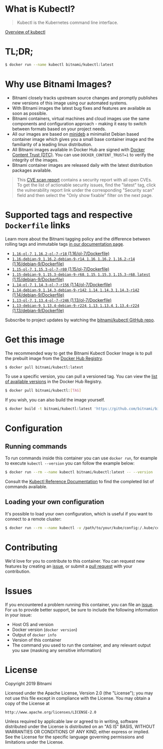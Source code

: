 
# What is Kubectl?

> Kubectl is the Kubernetes command line interface.

[Overview of kubectl](https://kubernetes.io/docs/reference/kubectl/overview/)

# TL;DR;

```bash
$ docker run --name kubectl bitnami/kubectl:latest
```

# Why use Bitnami Images?

* Bitnami closely tracks upstream source changes and promptly publishes new versions of this image using our automated systems.
* With Bitnami images the latest bug fixes and features are available as soon as possible.
* Bitnami containers, virtual machines and cloud images use the same components and configuration approach - making it easy to switch between formats based on your project needs.
* All our images are based on [minideb](https://github.com/bitnami/minideb) a minimalist Debian based container image which gives you a small base container image and the familiarity of a leading linux distribution.
* All Bitnami images available in Docker Hub are signed with [Docker Content Trust (DTC)](https://docs.docker.com/engine/security/trust/content_trust/). You can use `DOCKER_CONTENT_TRUST=1` to verify the integrity of the images.
* Bitnami container images are released daily with the latest distribution packages available.


> This [CVE scan report](https://quay.io/repository/bitnami/kubectl?tab=tags) contains a security report with all open CVEs. To get the list of actionable security issues, find the "latest" tag, click the vulnerability report link under the corresponding "Security scan" field and then select the "Only show fixable" filter on the next page.

# Supported tags and respective `Dockerfile` links

Learn more about the Bitnami tagging policy and the difference between rolling tags and immutable tags [in our documentation page](https://docs.bitnami.com/containers/how-to/understand-rolling-tags-containers/).


* [`1.16-ol-7`, `1.16.2-ol-7-r18` (1.16/ol-7/Dockerfile)](https://github.com/bitnami/bitnami-docker-kubectl/blob/1.16.2-ol-7-r18/1.16/ol-7/Dockerfile)
* [`1.16-debian-9`, `1.16.2-debian-9-r14`, `1.16`, `1.16.2`, `1.16.2-r14` (1.16/debian-9/Dockerfile)](https://github.com/bitnami/bitnami-docker-kubectl/blob/1.16.2-debian-9-r14/1.16/debian-9/Dockerfile)
* [`1.15-ol-7`, `1.15.3-ol-7-r80` (1.15/ol-7/Dockerfile)](https://github.com/bitnami/bitnami-docker-kubectl/blob/1.15.3-ol-7-r80/1.15/ol-7/Dockerfile)
* [`1.15-debian-9`, `1.15.3-debian-9-r68`, `1.15`, `1.15.3`, `1.15.3-r68`, `latest` (1.15/debian-9/Dockerfile)](https://github.com/bitnami/bitnami-docker-kubectl/blob/1.15.3-debian-9-r68/1.15/debian-9/Dockerfile)
* [`1.14-ol-7`, `1.14.3-ol-7-r156` (1.14/ol-7/Dockerfile)](https://github.com/bitnami/bitnami-docker-kubectl/blob/1.14.3-ol-7-r156/1.14/ol-7/Dockerfile)
* [`1.14-debian-9`, `1.14.3-debian-9-r142`, `1.14`, `1.14.3`, `1.14.3-r142` (1.14/debian-9/Dockerfile)](https://github.com/bitnami/bitnami-docker-kubectl/blob/1.14.3-debian-9-r142/1.14/debian-9/Dockerfile)
* [`1.13-ol-7`, `1.13.4-ol-7-r246` (1.13/ol-7/Dockerfile)](https://github.com/bitnami/bitnami-docker-kubectl/blob/1.13.4-ol-7-r246/1.13/ol-7/Dockerfile)
* [`1.13-debian-9`, `1.13.4-debian-9-r224`, `1.13`, `1.13.4`, `1.13.4-r224` (1.13/debian-9/Dockerfile)](https://github.com/bitnami/bitnami-docker-kubectl/blob/1.13.4-debian-9-r224/1.13/debian-9/Dockerfile)

Subscribe to project updates by watching the [bitnami/kubectl GitHub repo](https://github.com/bitnami/bitnami-docker-kubectl).

# Get this image

The recommended way to get the Bitnami Kubectl Docker Image is to pull the prebuilt image from the [Docker Hub Registry](https://hub.docker.com/r/bitnami/kubectl).

```bash
$ docker pull bitnami/kubectl:latest
```

To use a specific version, you can pull a versioned tag. You can view the [list of available versions](https://hub.docker.com/r/bitnami/kubectl/tags/) in the Docker Hub Registry.

```bash
$ docker pull bitnami/kubectl:[TAG]
```

If you wish, you can also build the image yourself.

```bash
$ docker build -t bitnami/kubectl:latest 'https://github.com/bitnami/bitnami-docker-kubectl.git#master:1.15/debian-9'
```

# Configuration

## Running commands

To run commands inside this container you can use `docker run`, for example to execute `kubectl --version` you can follow the example below:

```bash
$ docker run --rm --name kubectl bitnami/kubectl:latest -- --version
```

Consult the [Kubectl Reference Documentation](https://kubernetes.io/docs/reference/generated/kubectl/kubectl-commands) to find the completed list of commands available.

## Loading your own configuration

It's possible to load your own configuration, which is useful if you want to connect to a remote cluster:

```bash
$ docker run --rm --name kubectl -v /path/to/your/kube/config:/.kube/config bitnami/kubectl:latest
```

# Contributing

We'd love for you to contribute to this container. You can request new features by creating an [issue](https://github.com/bitnami/bitnami-docker-kubectl/issues), or submit a [pull request](https://github.com/bitnami/bitnami-docker-kubectl/pulls) with your contribution.

# Issues

If you encountered a problem running this container, you can file an [issue](https://github.com/bitnami/bitnami-docker-kubectl/issues). For us to provide better support, be sure to include the following information in your issue:

- Host OS and version
- Docker version (`docker version`)
- Output of `docker info`
- Version of this container
- The command you used to run the container, and any relevant output you saw (masking any sensitive information)

# License

Copyright 2019 Bitnami

Licensed under the Apache License, Version 2.0 (the "License");
you may not use this file except in compliance with the License.
You may obtain a copy of the License at

    http://www.apache.org/licenses/LICENSE-2.0

Unless required by applicable law or agreed to in writing, software
distributed under the License is distributed on an "AS IS" BASIS,
WITHOUT WARRANTIES OR CONDITIONS OF ANY KIND, either express or implied.
See the License for the specific language governing permissions and
limitations under the License.
